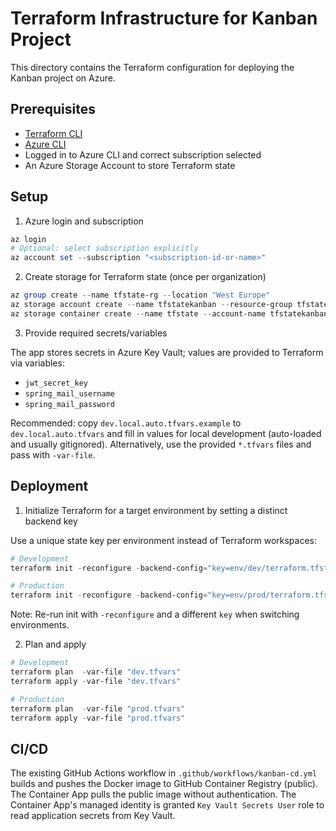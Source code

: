 # Terraform Infrastructure for Kanban Project

This directory contains the Terraform configuration for deploying the Kanban project on Azure.

## Prerequisites

- [Terraform CLI](https://learn.hashicorp.com/tutorials/terraform/install-cli)
- [Azure CLI](https://docs.microsoft.com/en-us/cli/azure/install-azure-cli)
- Logged in to Azure CLI and correct subscription selected
- An Azure Storage Account to store Terraform state

## Setup

1) Azure login and subscription

```powershell
az login
# Optional: select subscription explicitly
az account set --subscription "<subscription-id-or-name>"
```

2) Create storage for Terraform state (once per organization)

```powershell
az group create --name tfstate-rg --location "West Europe"
az storage account create --name tfstatekanban --resource-group tfstate-rg --location "West Europe" --sku Standard_LRS
az storage container create --name tfstate --account-name tfstatekanban
```

3) Provide required secrets/variables

The app stores secrets in Azure Key Vault; values are provided to Terraform via variables:
- `jwt_secret_key`
- `spring_mail_username`
- `spring_mail_password`

Recommended: copy `dev.local.auto.tfvars.example` to `dev.local.auto.tfvars` and fill in values for local development (auto-loaded and usually gitignored). Alternatively, use the provided `*.tfvars` files and pass with `-var-file`.

## Deployment

1) Initialize Terraform for a target environment by setting a distinct backend key

Use a unique state key per environment instead of Terraform workspaces:

```powershell
# Development
terraform init -reconfigure -backend-config="key=env/dev/terraform.tfstate"

# Production
terraform init -reconfigure -backend-config="key=env/prod/terraform.tfstate"
```

Note: Re-run init with `-reconfigure` and a different `key` when switching environments.

2) Plan and apply

```powershell
# Development
terraform plan  -var-file "dev.tfvars"
terraform apply -var-file "dev.tfvars"

# Production
terraform plan  -var-file "prod.tfvars"
terraform apply -var-file "prod.tfvars"
```

## CI/CD
The existing GitHub Actions workflow in `.github/workflows/kanban-cd.yml` builds and pushes the Docker image to GitHub Container Registry (public). The Container App pulls the public image without authentication. The Container App's managed identity is granted `Key Vault Secrets User` role to read application secrets from Key Vault.
